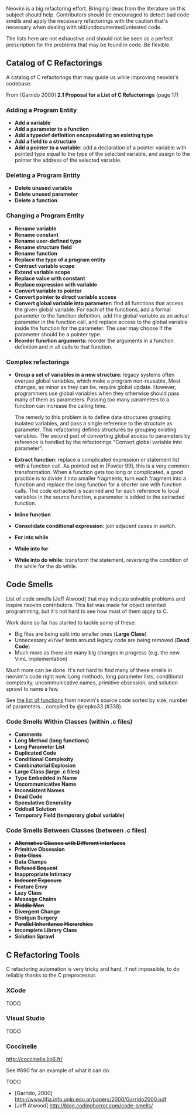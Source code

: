 Neovim is a big refactoring effort. Bringing ideas from the literature on this
subject should help. Contributors should be encouraged to detect bad code smells
and apply the necessary refactorings with the caution that's necessary when
dealing with old/undocumented/untested code.

The lists here are not exhaustive and should not be seen as a perfect
prescription for the problems that may be found in code. Be flexible.

## Catalog of C Refactorings

A catalog of C refactorings that may guide us while improving neovim's
codebase.

From [Garrido 2000] **2.1 Proposal for a List of C Refactorings** (page
17)

### Adding a Program Entity

 * **Add a variable**
 * **Add a parameter to a function**
 * **Add a typedef definition encapsulating an existing type**
 * **Add a field to a structure**
 * **Add a pointer to a variable:** add a declaration of a pointer variable with
	pointed type equal to the type of the selected variable, and assign to the
	pointer the address of the selected variable.

### Deleting a Program Entity

 * **Delete unused variable**
 * **Delete unused parameter**
 * **Delete a function**

### Changing a Program Entity
 
 * **Rename variable**
 * **Rename constant**
 * **Rename user-defined type**
 * **Rename structure field**
 * **Rename function**
 * **Replace the type of a program entity**
 * **Contract variable scope**
 * **Extend variable scope**
 * **Replace value with constant**
 * **Replace expression with variable**
 * **Convert variable to pointer**
 * **Convert pointer to direct variable access**
 * **Convert global variable into parameter:** find all functions that access the
	given global variable. For each of the functions, add a formal parameter to
	the function definition, add the global variable as an actual parameter in
	the function call, and replace access to the global variable inside the
	function for the parameter. The user may choose if the parameter should be a
	pointer type.
 * **Reorder function arguments:** reorder the arguments in a function
	definition and in all calls to that function.

### Complex refactorings
 
 * **Group a set of variables in a new structure:** legacy systems often overuse
	global variables, which make a program non-reusable. Most changes, as minor
	as they can be, require global update. However, programmers use global
	variables when they otherwise should pass many of them as parameters.
	Passing too many parameters to a function can increase the calling time.

	The remedy to this problem is to define data structures grouping isolated
	variables, and pass a single reference to the structure as parameter. This
	refactoring defines structures by grouping existing variables. The second part
	of converting global access to parameters by reference is handled by the
	refactorings "Convert global variable into parameter".
 * **Extract function**: replace a complicated expression or statement list
	with a function call. As pointed out in [Fowler 99], this is a very common
	transformation. When a function gets too long or complicated, a good
	practice is to divide it into smaller fragments, turn each fragment into a
	function and replace the long function for a shorter one with function
	calls. The code extracted is scanned and for each reference to local
	variables in the source function, a parameter is added to the extracted
	function.
 * **Inline function**
 * **Consolidate conditional expression**: join adjacent cases in switch.
 * **For into while**
 * **While into for**
 * **While into do while:** transform the statement, reversing the condition of the
	while for the do while.

## Code Smells

List of code smells [Jeff Atwood] that may indicate solvable problems and
inspire neovim contributors. This list was made for object oriented programming,
but it's not hard to see how most of them apply to C.

Work done so far has started to tackle some of these:

 * Big files are being split into smaller ones (**Large Class**)
 * Unnecessary `#ifdef` tests around legacy code are being removed (**Dead Code**)
 * Much more as there are many big changes in progress (e.g. the new VimL
   implementation)

Much more can be done. It's not hard to find many of these smells in neovim's
code right now. Long methods, long parameter lists, conditional complexity,
uncommunicative names, primitive obsession, and solution sprawl to name a few.

See [the list of functions](http://pastebin.com/TmHJuyCC) from neovim's source code sorted by size, number of parameters... compiled by @cepko33 (#338).

### Code Smells Within Classes (within .c files)

 * **Comments**
 * **Long Method (long functions)**
 * **Long Parameter List**
 * **Duplicated Code**
 * **Conditional Complexity**
 * **Combinatorial Explosion**
 * **Large Class (large .c files)**
 * **Type Embedded in Name**
 * **Uncommunicative Name**
 * **Inconsistent Names**
 * **Dead Code**
 * **Speculative Generality**
 * **Oddball Solution**
 * **Temporary Field (temporary global variable)**

### Code Smells Between Classes (between .c files)

 * ~~**Alternative Classes with Different Interfaces**~~
 * **Primitive Obsession**
 * ~~**Data Class**~~
 * **Data Clumps**
 * ~~**Refused Bequest**~~
 * **Inappropriate Intimacy**
 * ~~**Indecent Exposure**~~
 * **Feature Envy**
 * **Lazy Class**
 * **Message Chains**
 * ~~**Middle Man**~~
 * **Divergent Change**
 * **Shotgun Surgery**
 * ~~**Parallel Inheritance Hierarchies**~~
 * **Incomplete Library Class**
 * **Solution Sprawl**

## C Refactoring Tools

C refactoring automation is very tricky and hard, if not impossible, to do
reliably thanks to the C preprocessor.

### XCode

TODO

### Visual Studio

TODO

### Coccinelle

http://coccinelle.lip6.fr/

See #690 for an example of what it can do.

TODO


 - [Garrido, 2000] http://www.lifia.info.unlp.edu.ar/papers/2000/Garrido2000.pdf
 - [Jeff Atwood] http://blog.codinghorror.com/code-smells/
